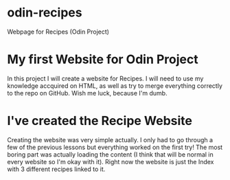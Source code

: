 # odin-recipes
Webpage for Recipes (Odin Project)
# My first Website for Odin Project
In this project I will create a website for Recipes. I will need to use my knowledge accquired on HTML, as well as try to merge everything correctly to the repo on GitHub. Wish me luck, because I'm dumb.

# I've created the Recipe Website
Creating the website was very simple actually. I only had to go through a few of the previous lessons but everything worked on the first try! The most boring part was actually loading the content (I think that will be normal in every website so I'm okay with it).
Right now the website is just the Index with 3 different recipes linked to it.